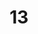---
layout: paintings/painting
title: 13
image: /images/paintings/mdf/JRB Web 45-min.jpg
dimensions: 180mm x 480mm
media: Acrylic on MDF
group: MDF
---
